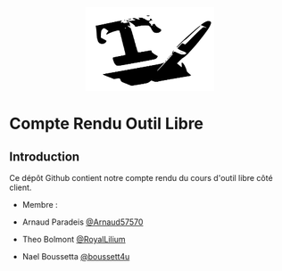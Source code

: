 <p align="center">
  <img width="230" height="150" src="https://github.com/boussett4u/Compte_Rendu_Outil_Libre/blob/main/image/logo_latex.svg">
</p>

# Compte Rendu Outil Libre

## Introduction

Ce dépôt Github contient notre compte rendu du cours d'outil libre côté client.

* Membre :

* Arnaud Paradeis [@Arnaud57570](https://github.com/Arnaud57570)
* Theo Bolmont [@RoyalLilium](https://github.com/RoyalLilium)
* Nael Boussetta [@boussett4u](https://github.com/boussett4u)
